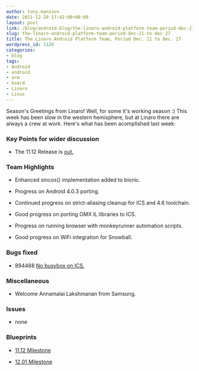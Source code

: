 ```yaml
---
author: tony.mansson
date: 2011-12-28 17:42:08+00:00
layout: post
link: /blog/android-blog/the-linaro-android-platform-team-period-dec-21-to-dec-27/
slug: the-linaro-android-platform-team-period-dec-21-to-dec-27
title: The Linaro Android Platform Team, Period Dec. 21 to Dec. 27
wordpress_id: 1126
categories:
- blog
tags:
- Android
- android
- arm
- board
- Linaro
- Linux
---
```


Season's Greetings from Linaro! Well, for some it's working season :) This week has been slow in the western hemisphere, but at Linaro there are always a crew at work. Here's what has been acomplished last week:

### Key Points for wider discussion

  * The 11.12 Release is [ out. ](/accelerated-builds-of-android-ice-cream-sandwich-now-available-on-linaro-member-boards/)

### Team Highlights

  * Enhanced sincos() implementation added to bionic.


  * Progress on Android 4.0.3 porting.


  * Continued progress on strict-aliasing cleanup for ICS and 4.6 toolchain.


  * Good progress on porting OMX IL libraries to ICS.


  * Progress on running browser with monkeyrunner automation scripts.


  * Good progress on WiFi integration for Snowball.

### Bugs fixed

  * 894488	[ No busybox on ICS.](https://bugs.launchpad.net/linaro-android/+bug/894488)

### Miscellaneous

  * Welcome Annamalai Lakshmanan from Samsung.

### Issues

  * none


### Blueprints

  * [11.12 Milestone](https://launchpad.net/linaro-android/+milestone/11.12)


  * [12.01 Milestone](https://launchpad.net/linaro-android/+milestone/12.01)
